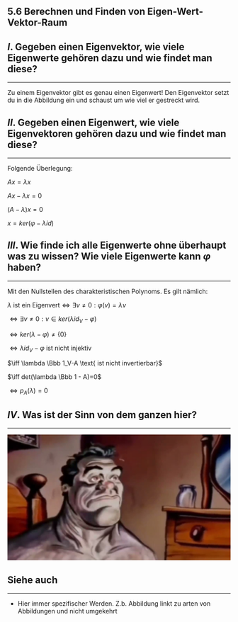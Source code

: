 ## 5.6 Berechnen und Finden von Eigen-Wert-Vektor-Raum

## $I$. Gegeben einen Eigenvektor, wie viele Eigenwerte gehören dazu und wie findet man diese?

***

Zu einem Eigenvektor gibt es genau einen Eigenwert! Den Eigenvektor setzt du in die Abbildung ein und schaust um wie viel er gestreckt wird.

## $II$. Gegeben einen Eigenwert, wie viele Eigenvektoren gehören dazu und wie findet man diese?

***

Folgende Überlegung:

$Ax = \lambda x$

$Ax - \lambda x = 0$

$(A - \lambda)x = 0$

$x = ker(\varphi - \lambda id)$

## $III.$ Wie finde ich alle Eigenwerte ohne überhaupt was zu wissen? Wie viele Eigenwerte kann $\varphi$ haben?

***

Mit den Nullstellen des charakteristischen Polynoms. Es gilt nämlich:

$\lambda \text{ ist ein Eigenvert} \iff \exists v\not=0:\varphi(v)=\lambda v$

$\iff \exists v\not= 0: v\in ker(\lambda id_V-\varphi)$

$\iff ker(\lambda - \varphi)\not= \{0\}$

$\iff \lambda id_V-\varphi \text{ ist nicht injektiv}$

$\iff \lambda \Bbb 1_V-A \text{ ist nicht invertierbar}$

$\iff det(\lambda \Bbb 1 - A)=0$

$\iff p_A(\lambda)=0$

## $IV$. Was ist der Sinn von dem ganzen hier?

***

![](<Pasted image 20240305140900.png>)

<!--ID: 1711978844712-->



## Siehe auch

***

* Hier immer spezifischer Werden. Z.b. Abbildung linkt zu arten von Abbildungen und nicht umgekehrt

